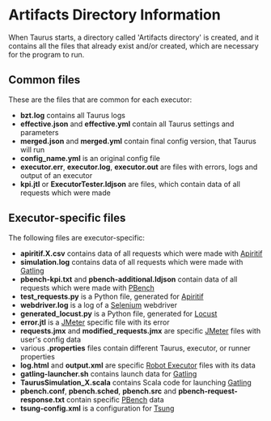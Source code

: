 # Artifacts Directory Information

When Taurus starts, a directory called 'Artifacts directory' is created, and it contains all the files 
that already exist and/or created, which are necessary for the program to run.

## Common files
These are the files that are common for each executor:
- **bzt.log** contains all Taurus logs
- **effective.json** and **effective.yml** contain all Taurus settings and parameters
- **merged.json** and **merged.yml** contain final config version, that Taurus will run
- **config_name.yml** is an original config file
- **executor.err**, **executor.log**, **executor.out** are files with errors, logs and output of an executor
- **kpi.jtl** or **ExecutorTester.ldjson** are files, which contain data of all requests which were made

## Executor-specific files
The following files are executor-specific:
- **apiritif.X.csv** contains data of all requests which were made with [Apiritif](Apiritif.md)
- **simulation.log** contains data of all requests which were made with [Gatling](Gatling.md)
- **pbench-kpi.txt** and **pbench-additional.ldjson** contain data of all requests which were made with [PBench](PBench.md)
- **test_requests.py** is a Python file, generated for [Apiritif](Apiritif.md)
- **webdriver.log** is a log of a [Selenium](Selenium.md) webdriver
- **generated_locust.py** is a Python file, generated for [Locust](Locust.md)
- **error.jtl** is a [JMeter](JMeter.md) specific file with its error
- **requests.jmx** and **modified_requests.jmx** are specific [JMeter](JMeter.md) files with user's config data
- various **.properties** files contain different Taurus, executor, or runner properties
- **log.html** and **output.xml** are specific [Robot Executor](Robot.md) files with its data
- **gatling-launcher.sh** contains launch data for [Gatling](Gatling.md)
- **TaurusSimulation_X.scala** contains Scala code for launching [Gatling](Gatling.md)
- **pbench.conf**, **pbench.sched**, **pbench.src** and **pbench-request-response.txt** contain specific [PBench](PBench.md) data
- **tsung-config.xml** is a configuration for [Tsung](Tsung.md)
